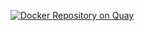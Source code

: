 [![Docker Repository on Quay](https://quay.io/repository/mongodb-build/molecule/status "Docker Repository on Quay")](https://quay.io/repository/mongodb-build/molecule)
